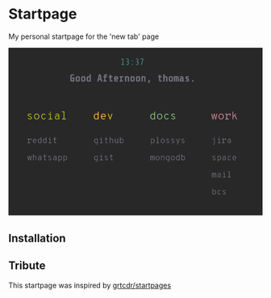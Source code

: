 # Startpage

My personal startpage for the 'new tab' page

![thumbnail](./startpage.png)

## Installation

## Tribute

This startpage was inspired by [grtcdr/startpages](https://github.com/grtcdr/startpages)